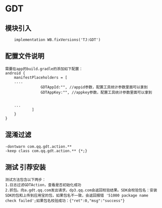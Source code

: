 # GDT

## 模块引入

```text
    implementation WB.fixVersions('TJ:GDT')
```

## 配置文件说明

```text
需要在app的build.gradle的添加如下配置：
android {
    manifestPlaceholders = [
    ....
                GDTAppId:"", //appid参数，配置工具统计参数里面可以拿到               
                GDTAppKey:"", //appkey参数，配置工具统计参数里面可以拿到       


    ...
            ]
    }
}
```

## 混淆过滤

```text
-dontwarn com.qq.gdt.action.**
-keep class com.qq.gdt.action.** {*;}
```

## 测试 引荐安装

```text
测试方法包含以下两步：
1.日志过滤GDTAction，查看是否初始化成功
2.抓包。向a.gdt.qq.com发出请求，dp3.qq.com会返回校验结果。SDK会校验包名：安装SDK的包和上传到应用宝的包，如果包名不一致，会返回报错 '51000 package name check failed';如果包名校验成功：{"ret":0,"msg":"success"}
```


